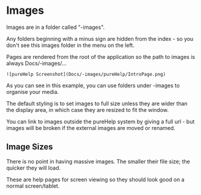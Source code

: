 # Images

Images are in a folder called "-images".

Any folders beginning with a minus sign are hidden from the index - so you don't see this images folder in the menu on the left.

Pages are rendered from the root of the application so the path to images is always Docs/-images/...

```
![pureHelp Screenshot](Docs/-images/pureHelp/IntroPage.png)
```

As you can see in this example, you can use folders under -images to organise your media.

The default styling is to set images to full size unless they are wider than the display area, in which case they are resized to fit the window.

You can link to images outside the pureHelp system by giving a full url - but images will be broken if the external images are moved or renamed.

## Image Sizes

There is no point in having massive images.  The smaller their file size; the quicker they will load.

These are help pages for screen viewing so they should look good on a normal screen/tablet.
